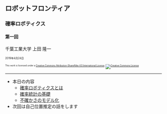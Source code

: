 ## ロボットフロンティア

### 確率ロボティクス

#### 第一回

千葉工業大学 上田 隆一

<span style="font-size:60%">2019年4月24日</span>

<p style="font-size:50%">
This work is licensed under a <a rel="license" href="http://creativecommons.org/licenses/by-sa/4.0/">Creative Commons Attribution-ShareAlike 4.0 International License</a>.
<a rel="license" href="http://creativecommons.org/licenses/by-sa/4.0/">
<img alt="Creative Commons License" style="border-width:0" src="https://i.creativecommons.org/l/by-sa/4.0/88x31.png" /></a>
</p>

---

* 本日の内容
    * [確率ロボティクスとは](https://ryuichiueda.github.io/LNPR_SLIDES/10min/chap1_10min.html)
    * [確率統計の基礎](https://ryuichiueda.github.io/LNPR_SLIDES/30min/chap2_30min.html)
    * [不確かさのモデル化](https://ryuichiueda.github.io/LNPR_SLIDES/30min/chap4_30min.html)
* 次回は自己位置推定の話をします
